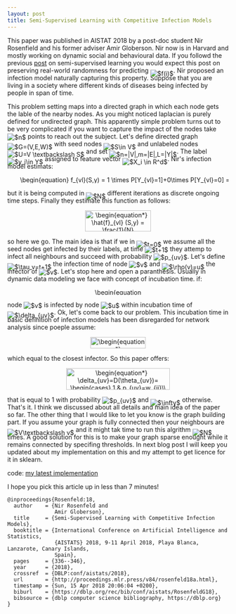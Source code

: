 ```yaml
---
layout: post
title: Semi-Supervised Learning with Competitive Infection Models
---
```


This paper was published in AISTAT 2018 by a post-doc student Nir Rosenfield and his former adviser Amir Globerson. 
Nir now is in Harvard and mostly working on dynamic social and behavioural data. 
If you followd the previous <a href="https://dadashkarimi.github.io/lafferty-2003/">post</a> on semi-supervised learning you would expect this post on preserving real-world randomness for predicting <img alt="$f(i)$" style="position:relative; top:7px;" src="https://rawgit.com/dadashkarimi/dadashkarimi.github.io/master/svgs/45c28aa22b76a35840b12e4d8fe90a94.svg?sanitize=true"/>. 
Nir proposed an infection model naturally capturing this property. 
Suppose that you are living in a society where different kinds of diseases being infected by people in span of time. 

This problem setting maps into a directed graph in which each node gets the lable of the nearby nodes. 
As you might noticed laplacian is purely defined for undirected graph.
This apparently simple problem turns out to be very complicated if you want to capture the impact of the nodes take <img alt="$n$" style="position:relative; top:2px;" src="https://rawgit.com/dadashkarimi/dadashkarimi.github.io/master/svgs/55a049b8f161ae7cfeb0197d75aff967.svg?sanitize=true"/> points to reach out the subject.
Let's define directed graph <img alt="$G=(V,E,W)$" style="position:relative; top:7px;" src="https://rawgit.com/dadashkarimi/dadashkarimi.github.io/master/svgs/8a5b7c5965528cad488c7cb112fa45a1.svg?sanitize=true"/> with seed nodes <img alt="$S\in V$" style="position:relative; top:7px;" src="https://rawgit.com/dadashkarimi/dadashkarimi.github.io/master/svgs/9cd208129a672be7542fa38318be12e2.svg?sanitize=true"/> and unlabeled nodes <img alt="$U=V \textbackslash S$" style="position:relative; top:7px;" src="https://rawgit.com/dadashkarimi/dadashkarimi.github.io/master/svgs/6b8f295022e888065a336c0a22b00ceb.svg?sanitize=true"/> and set <img alt="$n=|V|,m=|E|,L=|Y|$" style="position:relative; top:7px;" src="https://rawgit.com/dadashkarimi/dadashkarimi.github.io/master/svgs/c1cd52738f9cc4c5453b8c98e465a1c0.svg?sanitize=true"/>. The label <img alt="$y_i\in Y$" style="position:relative; top:7px;" src="https://rawgit.com/dadashkarimi/dadashkarimi.github.io/master/svgs/4442d8f62787af381ed203ee1baae350.svg?sanitize=true"/> assigned to feature vector <img alt="$X_i \in R^d$" style="position:relative; top:7px;" src="https://rawgit.com/dadashkarimi/dadashkarimi.github.io/master/svgs/c3094b90cf29888ae1fd7cf45cc9783a.svg?sanitize=true"/>. 
Nir's infection model estimats:

<p align="center"><img alt="\begin{equation}&#10;f_{vl}(S,y) = 1 \times P[Y_{vl}=1]+0\times P[Y_{vl}=0]  = E[Y_{vl}]&#10;\end{equation}" src="https://rawgit.com/dadashkarimi/dadashkarimi.github.io/master/svgs/2ae744ff1b0eef706ae39c2d201a6d9f.svg?sanitize=true" align="middle" width="535.38045pt" height="16.376943pt"/></p>

 but it is being computed in <img alt="$N$" style="position:relative; top:7px;" src="https://rawgit.com/dadashkarimi/dadashkarimi.github.io/master/svgs/f9c4988898e7f532b9f826a75014ed3c.svg?sanitize=true"/> different iterations as discrete ongoing time steps. 
Finally they estimate this function as follows:

<p align="center"><img alt="\begin{equation*}&#10;\hat{f}_{vl} (S,y) = \frac{1}{N} \sum_{i=1}^{N} Y_{vl}^{i}&#10;\end{equation*}" src="https://rawgit.com/dadashkarimi/dadashkarimi.github.io/master/svgs/d0ba79d69f3c71b30d7c7cf6e1ff0792.svg?sanitize=true" align="middle" width="149.522175pt" height="47.77674pt"/></p> 

so here we go. The main idea is that if we in <img alt="$t=0$" style="position:relative; top:7px;" src="https://rawgit.com/dadashkarimi/dadashkarimi.github.io/master/svgs/1c899e1c767eb4eac89facb5d1f2cb0d.svg?sanitize=true"/> we assume all the seed nodes get infected by their labels, at time <img alt="$t+1$" style="position:relative; top:2px;" src="https://rawgit.com/dadashkarimi/dadashkarimi.github.io/master/svgs/628783099380408a32610228991619a8.svg?sanitize=true"/> they attemp to infect all neighbours and succeed with probability <img alt="$p_{uv}$" style="position:relative; top:2px;" src="https://rawgit.com/dadashkarimi/dadashkarimi.github.io/master/svgs/1c27bf386609e8b3781dfb251cdf3769.svg?sanitize=true"/>.
Let's define <img alt="$\tau_v=t+1$" style="position:relative; top:7px;" src="https://rawgit.com/dadashkarimi/dadashkarimi.github.io/master/svgs/6b4bf3512556f9116a1318e0906d61c8.svg?sanitize=true"/> the infection time of node <img alt="$v$" style="position:relative; top:2px;" src="https://rawgit.com/dadashkarimi/dadashkarimi.github.io/master/svgs/6c4adbc36120d62b98deef2a20d5d303.svg?sanitize=true"/> and <img alt="$\rho(v)=u$" style="position:relative; top:7px;" src="https://rawgit.com/dadashkarimi/dadashkarimi.github.io/master/svgs/af94f1ddfee454e6b2c90fad8360bc0a.svg?sanitize=true"/> the infector of <img alt="$v$" style="position:relative; top:2px;" src="https://rawgit.com/dadashkarimi/dadashkarimi.github.io/master/svgs/6c4adbc36120d62b98deef2a20d5d303.svg?sanitize=true"/>. 
Let's stop here and open a paranthesis. Usually in dynamic data modeling we face with concept of incubation time. 
if:
<p align="center"><img alt="\begin{equation*} &#10;\tau_{uv}=\tau_u+\delta_{uv},&#10;\end{equation*}" src="https://rawgit.com/dadashkarimi/dadashkarimi.github.io/master/svgs/2c6d8beb363bb0d2ff3b410fc2d0cbd5.svg?sanitize=true" align="middle" width="107.81826pt" height="14.55729pt"/></p>

node <img alt="$v$" style="position:relative; top:2px;" src="https://rawgit.com/dadashkarimi/dadashkarimi.github.io/master/svgs/6c4adbc36120d62b98deef2a20d5d303.svg?sanitize=true"/> is infected by node <img alt="$u$" style="position:relative; top:2px;" src="https://rawgit.com/dadashkarimi/dadashkarimi.github.io/master/svgs/6dbb78540bd76da3f1625782d42d6d16.svg?sanitize=true"/> within incubation time of <img alt="$\delta_{uv}$" style="position:relative; top:7px;" src="https://rawgit.com/dadashkarimi/dadashkarimi.github.io/master/svgs/aeb431103ae437108a8aebc8bb3b5eab.svg?sanitize=true"/>.
Ok, let's come back to our problem.
This incubation time in basic definition of infection models has been disregarded for network analysis since poeple assume:

<p align="center"><img alt="\begin{equation*}&#10;\rho(v)=\operatorname*{argmin}_u \tau_{uv}&#10;\end{equation*}" src="https://rawgit.com/dadashkarimi/dadashkarimi.github.io/master/svgs/cbfc07cce503a795d5744088c22267ae.svg?sanitize=true" align="middle" width="126.48108pt" height="25.34202pt"/></p>

which equal to the closest infector.
So this paper offers:
<p align="center"><img alt="\begin{equation*}&#10;\delta_{uv}=D(\theta_{uv})= &#10;\begin{cases}&#10;    1,&amp; p_{uv}=w_{ij}\\&#10;    \infty,              &amp; \text{otherwise}&#10;\end{cases}&#10;\end{equation*}" src="https://rawgit.com/dadashkarimi/dadashkarimi.github.io/master/svgs/049ac71b7cea73f6be3d9eeefecb7f1e.svg?sanitize=true" align="middle" width="235.44015pt" height="49.13139pt"/></p>

that is equal to 1 with probability <img alt="$p_{uv}$" style="position:relative; top:2px;" src="https://rawgit.com/dadashkarimi/dadashkarimi.github.io/master/svgs/1c27bf386609e8b3781dfb251cdf3769.svg?sanitize=true"/> and <img alt="$\infty$" style="position:relative; top:7px;" src="https://rawgit.com/dadashkarimi/dadashkarimi.github.io/master/svgs/f7a0f24dc1f54ce82fecccbbf48fca93.svg?sanitize=true"/> otherwise. 
That's it. I think we discussed about all details and main idea of the paper so far. 
The other thing that I would like to let you know is the graph building part. 
If you assume your graph is fully connected then your neighbours are <img alt="$V\textbackslash v$" style="position:relative; top:7px;" src="https://rawgit.com/dadashkarimi/dadashkarimi.github.io/master/svgs/62f82b65b68400aa495a495af0671fd4.svg?sanitize=true"/> and it might tak time to run this algrithm <img alt="$N$" style="position:relative; top:7px;" src="https://rawgit.com/dadashkarimi/dadashkarimi.github.io/master/svgs/f9c4988898e7f532b9f826a75014ed3c.svg?sanitize=true"/> times. 
A good solution for this is to make your graph sparse enought while it remains connected by specifing thresholds. 
In next blog post I will keep you updated about my implementation on this and my attempt to get licence for it in sklearn. 

code: <a href="https://github.com/dadashkarimi/scikit-learn/blob/master/sklearn/semi_supervised/infection_propagation.py">my latest implementation</a>

I hope you pick this article up in less than 7 minutes!

```
@inproceedings{Rosenfeld:18,
  author    = {Nir Rosenfeld and
               Amir Globerson},
  title     = {Semi-Supervised Learning with Competitive Infection Models},
  booktitle = {International Conference on Artificial Intelligence and Statistics,
               {AISTATS} 2018, 9-11 April 2018, Playa Blanca, Lanzarote, Canary Islands,
               Spain},
  pages     = {336--346},
  year      = {2018},
  crossref  = {DBLP:conf/aistats/2018},
  url       = {http://proceedings.mlr.press/v84/rosenfeld18a.html},
  timestamp = {Sun, 15 Apr 2018 20:06:04 +0200},
  biburl    = {https://dblp.org/rec/bib/conf/aistats/RosenfeldG18},
  bibsource = {dblp computer science bibliography, https://dblp.org}
}
``` 


